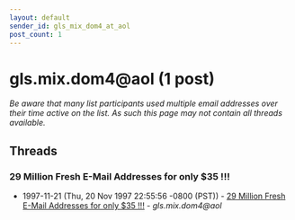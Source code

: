 ```yaml
---
layout: default
sender_id: gls_mix_dom4_at_aol
post_count: 1
---
```


# gls.mix.dom4<span>@</span>aol (1 post)

_Be aware that many list participants used multiple email addresses over their time active on the list. As such this page may not contain all threads available._

## Threads

### 29 Million Fresh E-Mail Addresses for only $35 !!!
+ 1997-11-21 (Thu, 20 Nov 1997 22:55:56 -0800 (PST)) - [29 Million Fresh E-Mail Addresses for only $35 !!!](/archive/1997/11/574784488cdbd256558499fb2917b25583cd1e05d89f079964593bfafe2fcf5b) - _gls.mix.dom4@aol_

